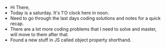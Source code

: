 - Hi There,
- Today is a saturday. It's 1'O clock here in noon.
- Need to go through the last days coding solutions and notes for a quick recap.
- There are a lot more coding problems that I need to solve and master, will move to them after that.
- Found a new stuff in JS called  object property shorthand.